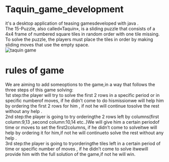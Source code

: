 # Taquin_game_development
it's a desktop application of teasing gamesdeveloped with java .  
The 15-Puzzle, also called«Taquin», is a sliding puzzle that consists of a 4x4 frame of numbered square tiles in random order with one tile missing. To solve the puzzle, the players must place the tiles in order by making sliding moves that use the empty space.  
![taquin game](https://fr.wikipedia.org/wiki/Taquin#/media/Fichier:15-puzzle.svg)
# rules of game
We are aiming to add someoptions to the game,in a way that follows the three steps of this game solving:  
1st step:the player will try to solve the first 2 rows in a specific period or in specific numberof moves, if he didn’t come to do hismissionwe will help him by ordering the first 2 rows for him , if not he will continue tosolve the rest without any help .  
2nd step:the player is going to try orderingthe 2 rows left by columns(first column:9,13 ,second column:10,14 etc..)We will give him a certain periodof time or moves to set the first2columns, if he didn’t come to solveitwe will help by ordering it for him,if not he will continueto solve the rest without any help .  
3rd step:the player is going to tryorderingthe tiles left in a certain period of time or specific number of moves , if he didn’t come to solve itwewill provide him with the full solution of the game,if not he will win.
